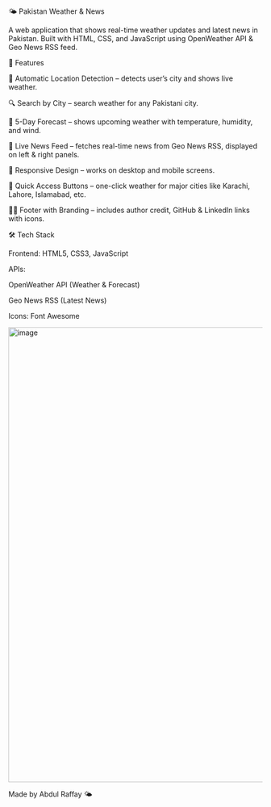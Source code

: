 🌤 Pakistan Weather & News

A web application that shows real-time weather updates and latest news in Pakistan.
Built with HTML, CSS, and JavaScript using OpenWeather API & Geo News RSS feed.

🚀 Features

📍 Automatic Location Detection – detects user’s city and shows live weather.

🔍 Search by City – search weather for any Pakistani city.

📆 5-Day Forecast – shows upcoming weather with temperature, humidity, and wind.

📰 Live News Feed – fetches real-time news from Geo News RSS, displayed on left & right panels.

📱 Responsive Design – works on desktop and mobile screens.

🌟 Quick Access Buttons – one-click weather for major cities like Karachi, Lahore, Islamabad, etc.

👨‍💻 Footer with Branding – includes author credit, GitHub & LinkedIn links with icons.

🛠️ Tech Stack

Frontend: HTML5, CSS3, JavaScript

APIs:

OpenWeather API
 (Weather & Forecast)

Geo News RSS
 (Latest News)

Icons: Font Awesome

<img width="1889" height="902" alt="image" src="https://github.com/user-attachments/assets/969900a6-1028-479d-beb4-b4703bb57c0b" />

Made by Abdul Raffay 🌤
